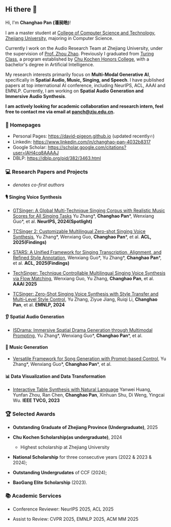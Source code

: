 ## Hi there 👋

Hi, I'm **Changhao Pan (潘昶皓)**! 

I am a master student at [College of Computer Science and Technology](http://www.en.cs.zju.edu.cn/), [Zhejiang University](https://www.zju.edu.cn/english/), majoring in Computer Science.

Currently I work on the Audio Research Team at Zhejiang University, under the supervision of [Prof. Zhou Zhao](https://person.zju.edu.cn/zhaozhou). Previously I graduated from [Turing Class](http://www.en.cs.zju.edu.cn/turing_honors_class/list.htm), a program established by [Chu Kochen Honors College](ckc.zju.edu.cn), with a bachelor's degree in Artificial Intelligence.

My research interests primarily focus on **Multi-Modal Generative AI**, specifically in **Spatial Audio, Music, Singing, and Speech**. I have published papers at top international AI conference, including NeurIPS, ACL, AAAI and EMNLP. Currently, I am working on **Spatial Audio Generation and Immersive Audio Synthesis**.

**I am actively looking for academic collaboration and research intern, feel free to contact me via email at [panch@zju.edu.cn](panch@zju.edu.cn).**

### 📎 Homepages
- Personal Pages: https://david-pigeon.github.io (updated recently🔥)
- Linkedin: https://www.linkedin.com/in/changhao-pan-4032b8317
- Google Scholar: https://scholar.google.com/citations?user=lAH4cq8AAAAJ
- DBLP: https://dblp.org/pid/382/3463.html

### 💻 Research Papers and Projects

* *denotes co-first authors*

#### 🎙️ Singing Voice Synthesis

- [GTSinger: A Global Multi-Technique Singing Corpus with Realistic Music Scores for All Singing Tasks](https://papers.nips.cc/paper_files/paper/2024/hash/023d2c1a17cf35b11a0cbb43a0677c91-Abstract-Datasets_and_Benchmarks_Track.html) Yu Zhang*, **Changhao Pan***, Wenxiang Guo*, et al. **NeurIPS, 2024(Spotlight)**

- [TCSinger 2: Customizable Multilingual Zero-shot Singing Voice Synthesis](https://arxiv.org/abs/2505.14910), Yu Zhang*, Wenxiang Guo, **Changhao Pan***, et al. **ACL, 2025(Findings)** 

- [STARS: A Unified Framework for Singing Transcription, Alignment, and Refined Style Annotation](), Wenxiang Guo*, Yu Zhang*, **Changhao Pan***, et al. **ACL, 2025(Findings)** 

- [TechSinger: Technique Controllable Multilingual Singing Voice Synthesis via Flow Matching](https://ojs.aaai.org/index.php/AAAI/article/view/34571), Wenxiang Guo, Yu Zhang, **Changhao Pan**, et al. **AAAI 2025**

- [TCSinger: Zero-Shot Singing Voice Synthesis with Style Transfer and Multi-Level Style Control](https://aclanthology.org/2024.emnlp-main.117/), Yu Zhang, Ziyue Jiang, Ruiqi Li, **Changhao Pan**, et al. **EMNLP, 2024**

#### 👂 Spatial Audio Generation

-  [ISDrama: Immersive Spatial Drama Generation through Multimodal Prompting](https://arxiv.org/abs/2504.20630), Yu Zhang*, Wenxiang Guo*, **Changhao Pan***, et al.

#### 🎼 Music Generation

- [Versatile Framework for Song Generation with Prompt-based Control](https://arxiv.org/abs/2504.19062), Yu Zhang*, Wenxiang Guo*, **Changhao Pan***, et al.


#### 📊 Data Visualization and Data Transformation

- [Interactive Table Synthesis with Natural Language](https://ieeexplore.ieee.org/document/10304286) Yanwei Huang, Yunfan Zhou, Ran Chen, **Changhao Pan**, Xinhuan Shu, Di Weng, Yingcai Wu. **IEEE TVCG, 2023**

### 🏆 Selected Awards

- **Outstanding Graduate of Zhejiang Province (Undergraduate)**, 2025

- **Chu Kochen Scholarship(as undergraduate)**, 2024
  - Highest scholarship at Zhejiang University

- **National Scholarship** for three consecutive years (2022 & 2023 & 2024);

- **Outstanding Undergrudates** of CCF (2024);

- **BaoGang Elite Scholarship** (2023).

### 📚 Academic Services

- Conference Reviewer: NeurIPS 2025, ACL 2025

- Assist to Review: CVPR 2025, EMNLP 2025, ACM MM 2025


